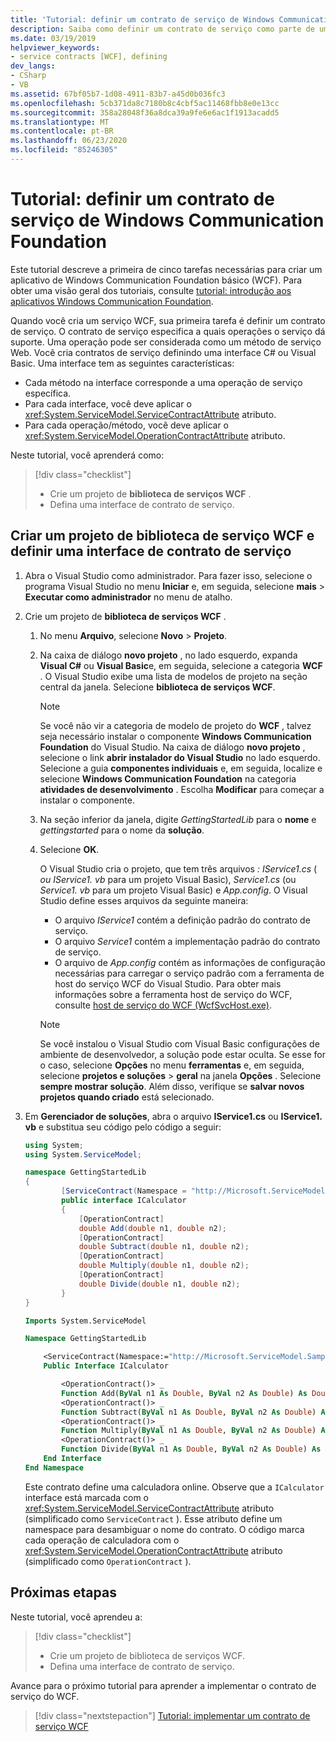 ```yaml
---
title: 'Tutorial: definir um contrato de serviço de Windows Communication Foundation'
description: Saiba como definir um contrato de serviço como parte de uma série de artigos que ajudam você a começar a criar um aplicativo WCF.
ms.date: 03/19/2019
helpviewer_keywords:
- service contracts [WCF], defining
dev_langs:
- CSharp
- VB
ms.assetid: 67bf05b7-1d08-4911-83b7-a45d0b036fc3
ms.openlocfilehash: 5cb371da8c7180b8c4cbf5ac11468fbb8e0e13cc
ms.sourcegitcommit: 358a28048f36a8dca39a9fe6e6ac1f1913acadd5
ms.translationtype: MT
ms.contentlocale: pt-BR
ms.lasthandoff: 06/23/2020
ms.locfileid: "85246305"
---
```

# <a name="tutorial-define-a-windows-communication-foundation-service-contract"></a>Tutorial: definir um contrato de serviço de Windows Communication Foundation

Este tutorial descreve a primeira de cinco tarefas necessárias para criar um aplicativo de Windows Communication Foundation básico (WCF). Para obter uma visão geral dos tutoriais, consulte [tutorial: introdução aos aplicativos Windows Communication Foundation](getting-started-tutorial.md).

Quando você cria um serviço WCF, sua primeira tarefa é definir um contrato de serviço. O contrato de serviço especifica a quais operações o serviço dá suporte. Uma operação pode ser considerada como um método de serviço Web. Você cria contratos de serviço definindo uma interface C# ou Visual Basic. Uma interface tem as seguintes características:

- Cada método na interface corresponde a uma operação de serviço específica.
- Para cada interface, você deve aplicar o <xref:System.ServiceModel.ServiceContractAttribute> atributo.
- Para cada operação/método, você deve aplicar o <xref:System.ServiceModel.OperationContractAttribute> atributo.

Neste tutorial, você aprenderá como:
> [!div class="checklist"]
>
> - Crie um projeto de **biblioteca de serviços WCF** .
> - Defina uma interface de contrato de serviço.

## <a name="create-a-wcf-service-library-project-and-define-a-service-contract-interface"></a>Criar um projeto de biblioteca de serviço WCF e definir uma interface de contrato de serviço

1. Abra o Visual Studio como administrador. Para fazer isso, selecione o programa Visual Studio no menu **Iniciar** e, em seguida, selecione **mais**  >  **Executar como administrador** no menu de atalho.

2. Crie um projeto de **biblioteca de serviços WCF** .

   1. No menu **Arquivo**, selecione **Novo** > **Projeto**.

   2. Na caixa de diálogo **novo projeto** , no lado esquerdo, expanda **Visual C#** ou **Visual Basic**e, em seguida, selecione a categoria **WCF** . O Visual Studio exibe uma lista de modelos de projeto na seção central da janela. Selecione **biblioteca de serviços WCF**.

      > [!NOTE]
      > Se você não vir a categoria de modelo de projeto do **WCF** , talvez seja necessário instalar o componente **Windows Communication Foundation** do Visual Studio. Na caixa de diálogo **novo projeto** , selecione o link **abrir instalador do Visual Studio** no lado esquerdo. Selecione a guia **componentes individuais** e, em seguida, localize e selecione **Windows Communication Foundation** na categoria **atividades de desenvolvimento** . Escolha **Modificar** para começar a instalar o componente.

   3. Na seção inferior da janela, digite *GettingStartedLib* para o **nome** e *gettingstarted* para o nome da **solução**.

   4. Selecione **OK**.

      O Visual Studio cria o projeto, que tem três arquivos *: IService1.cs* ( *ou IService1. vb* para um projeto Visual Basic), *Service1.cs* (ou *Service1. vb* para um projeto Visual Basic) e *App.config*. O Visual Studio define esses arquivos da seguinte maneira:
      - O arquivo *IService1* contém a definição padrão do contrato de serviço.
      - O arquivo *Service1* contém a implementação padrão do contrato de serviço.
      - O arquivo de *App.config* contém as informações de configuração necessárias para carregar o serviço padrão com a ferramenta de host do serviço WCF do Visual Studio. Para obter mais informações sobre a ferramenta host de serviço do WCF, consulte [host de serviço do WCF (WcfSvcHost.exe)](wcf-service-host-wcfsvchost-exe.md).

      > [!NOTE]
      > Se você instalou o Visual Studio com Visual Basic configurações de ambiente de desenvolvedor, a solução pode estar oculta. Se esse for o caso, selecione **Opções** no menu **ferramentas** e, em seguida, selecione **projetos e soluções**  >  **geral** na janela **Opções** . Selecione **sempre mostrar solução**. Além disso, verifique se **salvar novos projetos quando criado** está selecionado.

3. Em **Gerenciador de soluções**, abra o arquivo **IService1.cs** ou **IService1. vb** e substitua seu código pelo código a seguir:

    ```csharp
    using System;
    using System.ServiceModel;

    namespace GettingStartedLib
    {
            [ServiceContract(Namespace = "http://Microsoft.ServiceModel.Samples")]
            public interface ICalculator
            {
                [OperationContract]
                double Add(double n1, double n2);
                [OperationContract]
                double Subtract(double n1, double n2);
                [OperationContract]
                double Multiply(double n1, double n2);
                [OperationContract]
                double Divide(double n1, double n2);
            }
    }
    ```

    ```vb
    Imports System.ServiceModel

    Namespace GettingStartedLib

        <ServiceContract(Namespace:="http://Microsoft.ServiceModel.Samples")> _
        Public Interface ICalculator

            <OperationContract()> _
            Function Add(ByVal n1 As Double, ByVal n2 As Double) As Double
            <OperationContract()> _
            Function Subtract(ByVal n1 As Double, ByVal n2 As Double) As Double
            <OperationContract()> _
            Function Multiply(ByVal n1 As Double, ByVal n2 As Double) As Double
            <OperationContract()> _
            Function Divide(ByVal n1 As Double, ByVal n2 As Double) As Double
        End Interface
    End Namespace
    ```

     Este contrato define uma calculadora online. Observe que a `ICalculator` interface está marcada com o <xref:System.ServiceModel.ServiceContractAttribute> atributo (simplificado como `ServiceContract` ). Esse atributo define um namespace para desambiguar o nome do contrato. O código marca cada operação de calculadora com o <xref:System.ServiceModel.OperationContractAttribute> atributo (simplificado como `OperationContract` ).

## <a name="next-steps"></a>Próximas etapas

Neste tutorial, você aprendeu a:
> [!div class="checklist"]
>
> - Crie um projeto de biblioteca de serviços WCF.
> - Defina uma interface de contrato de serviço.

Avance para o próximo tutorial para aprender a implementar o contrato de serviço do WCF.

> [!div class="nextstepaction"]
> [Tutorial: implementar um contrato de serviço WCF](how-to-implement-a-wcf-contract.md)
